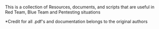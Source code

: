 This is a collection of Resources, documents, and scripts that are useful in Red Team, Blue Team and Pentesting situations

*Credit for all .pdf's and documentation belongs to the original authors
